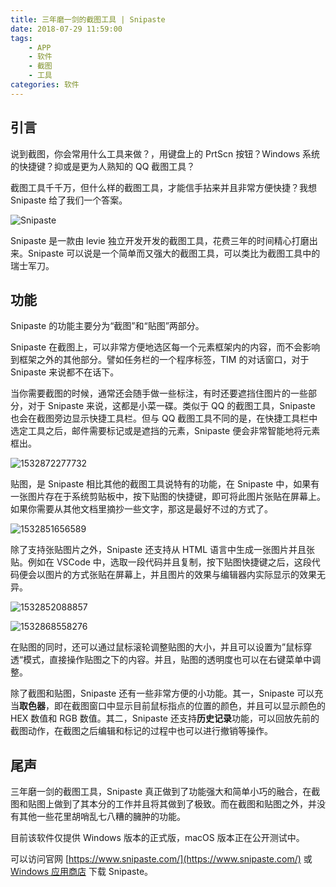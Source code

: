 ```yaml
---
title: 三年磨一剑的截图工具 | Snipaste
date: 2018-07-29 11:59:00
tags: 
    - APP
    - 软件
    - 截图
    - 工具
categories: 软件
---
```


## 引言

说到截图，你会常用什么工具来做？，用键盘上的 PrtScn 按钮？Windows 系统的快捷键？抑或是更为人熟知的 QQ 截图工具？

截图工具千千万，但什么样的截图工具，才能信手拈来并且非常方便快捷？我想 Snipaste 给了我们一个答案。

![Snipaste](C:\Users\stark\OneDrive\REPO\images\Snipaste\1532848664500.png)

Snipaste 是一款由 levie 独立开发开发的截图工具，花费三年的时间精心打磨出来。Snipaste 可以说是一个简单而又强大的截图工具，可以类比为截图工具中的瑞士军刀。

## 功能

Snipaste 的功能主要分为“截图”和“贴图”两部分。

Snipaste 在截图上，可以非常方便地选区每一个元素框架内的内容，而不会影响到框架之外的其他部分。譬如任务栏的一个程序标签，TIM 的对话窗口，对于 Snipaste 来说都不在话下。

当你需要截图的时候，通常还会随手做一些标注，有时还要遮挡住图片的一些部分，对于 Snipaste 来说，这都是小菜一碟。类似于 QQ 的截图工具，Snipaste 也会在截图旁边显示快捷工具栏。但与 QQ 截图工具不同的是，在快捷工具栏中选定工具之后，邮件需要标记或是遮挡的元素，Snipaste 便会非常智能地将元素框出。

![1532872277732](C:\Users\stark\OneDrive\REPO\images\Snipaste\1532872277732.png)

贴图，是 Snipaste 相比其他的截图工具说特有的功能，在 Snipaste 中，如果有一张图片存在于系统剪贴板中，按下贴图的快捷键，即可将此图片张贴在屏幕上。如果你需要从其他文档里摘抄一些文字，那这是最好不过的方式了。

![1532851656589](C:\Users\stark\OneDrive\REPO\images\Snipaste\1532868558276.png)

除了支持张贴图片之外，Snipaste 还支持从 HTML 语言中生成一张图片并且张贴。例如在 VSCode 中，选取一段代码并且复制，按下贴图快捷键之后，这段代码便会以图片的方式张贴在屏幕上，并且图片的效果与编辑器内实际显示的效果无异。

![1532852088857](C:\Users\stark\OneDrive\REPO\images\Snipaste\1532852088857.png)

![1532868558276](C:\Users\stark\OneDrive\REPO\images\Snipaste\1532868558276.png)

在贴图的同时，还可以通过鼠标滚轮调整贴图的大小，并且可以设置为”鼠标穿透“模式，直接操作贴图之下的内容。并且，贴图的透明度也可以在右键菜单中调整。

除了截图和贴图，Snipaste 还有一些非常方便的小功能。其一，Snipaste 可以充当**取色器**，即在截图窗口中显示目前鼠标指点的位置的颜色，并且可以显示颜色的 HEX 数值和 RGB 数值。其二，Snipaste 还支持**历史记录**功能，可以回放先前的截图动作，在截图之后编辑和标记的过程中也可以进行撤销等操作。

## 尾声

三年磨一剑的截图工具，Snipaste 真正做到了功能强大和简单小巧的融合，在截图和贴图上做到了其本分的工作并且将其做到了极致。而在截图和贴图之外，并没有其他一些花里胡哨乱七八糟的臃肿的功能。

目前该软件仅提供 Windows 版本的正式版，macOS 版本正在公开测试中。

可以访问官网 [https://www.snipaste.com/](https://www.snipaste.com/) 或 [Windows 应用商店](https://www.microsoft.com/zh-cn/p/snipaste/9p1wxpkb68kx?ocid=badge&rtc=1) 下载 Snipaste。